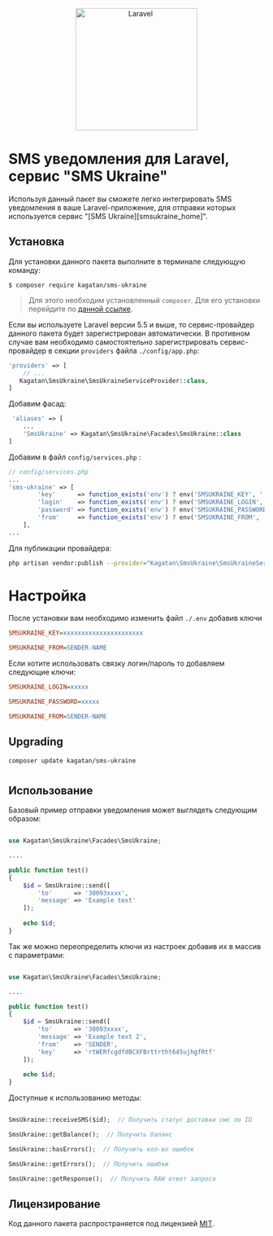 <p align="center">
  <img src="https://laravel.com/assets/img/components/logo-laravel.svg" alt="Laravel" width="240" />
</p>

# SMS уведомления для Laravel, сервис "SMS Ukraine"

Используя данный пакет вы сможете легко интегрировать SMS уведомления в ваше Laravel-приложение, для отправки которых используется сервис "[SMS Ukraine][smsukraine_home]".

## Установка

Для установки данного пакета выполните в терминале следующую команду:

```shell
$ composer require kagatan/sms-ukraine
```

> Для этого необходим установленный `composer`. Для его установки перейдите по [данной ссылке][getcomposer].


Если вы используете Laravel версии 5.5 и выше, то сервис-провайдер данного пакета будет зарегистрирован автоматически. В противном случае вам необходимо самостоятельно зарегистрировать сервис-провайдер в секции `providers` файла `./config/app.php`:

```php
'providers' => [
    // ...
   Kagatan\SmsUkraine\SmsUkraineServiceProvider::class,
]
```

Добавим фасад:

```php
 'aliases' => [
    ...
    'SmsUkraine' => Kagatan\SmsUkraine\Facades\SmsUkraine::class
]
```

Добавим в файл  `config/services.php` :
```php
// config/services.php
...
'sms-ukraine' => [
        'key'      => function_exists('env') ? env('SMSUKRAINE_KEY', '') : '',
        'login'    => function_exists('env') ? env('SMSUKRAINE_LOGIN', '') : '',
        'password' => function_exists('env') ? env('SMSUKRAINE_PASSWORD', '') : '',
        'from'     => function_exists('env') ? env('SMSUKRAINE_FROM', '') : '',
    ],
...
```

Для публикации провайдера:
```bash
php artisan vendor:publish --provider="Kagatan\SmsUkraine\SmsUkraineServiceProvider"
```

# Настройка
После установки вам необходимо изменить файл `./.env` добавив ключи

```ini
SMSUKRAINE_KEY=xxxxxxxxxxxxxxxxxxxxxx

SMSUKRAINE_FROM=SENDER-NAME

```

Если хотите использовать связку логин/пароль то добавляем следующие ключи:

```ini
SMSUKRAINE_LOGIN=xxxxx

SMSUKRAINE_PASSWORD=xxxxx

SMSUKRAINE_FROM=SENDER-NAME
```
 

## Upgrading
 
```
composer update kagatan/sms-ukraine
```
 
#

## Использование

Базовый пример отправки уведомления может выглядеть следующим образом:

```php

use Kagatan\SmsUkraine\Facades\SmsUkraine;

....

public function test()
{
    $id = SmsUkraine::send([
        'to'      => '38093xxxx',
        'message' => 'Example text'
    ]);
    
    echo $id;
}
```

Так же можно переопределить ключи из настроек добавив их в массив с параметрами:
```php

use Kagatan\SmsUkraine\Facades\SmsUkraine;

....

public function test()
{
    $id = SmsUkraine::send([
        'to'      => '38093xxxx',
        'message' => 'Example text 2',
        'from'    => 'SENDER',
        'key'     => 'rtWERfcgdfdBCXFBrttrtht645ujhgfRtf'
    ]);
    
    echo $id;
}
```

Доступные к использованию методы:

```php

SmsUkraine::receiveSMS($id);  // Получить статус доставки смс по ID

SmsUkraine::getBalance();  // Получить баланс

SmsUkraine::hasErrors();  // Получить кол-во ошибок

SmsUkraine::getErrors();  // Получить ошибки

SmsUkraine::getResponse();  // Получить RAW ответ запроса
```

## Лицензирование

Код данного пакета распространяется под лицензией [MIT][link_license].


[getcomposer]:https://getcomposer.org/download/
[smsukraine]:https://smsukraine.com.ua/
[link_license]:https://github.com/kagatan/sms-ukraine/blob/master/LICENSE
